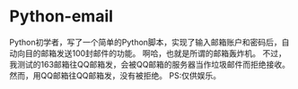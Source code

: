 Python-email
============
Python初学者，写了一个简单的Python脚本，实现了输入邮箱账户和密码后，自动向目的邮箱发送100封邮件的功能。
啊哈，也就是所谓的邮箱轰炸机。
不过，我测试的163邮箱往QQ邮箱发，会被QQ邮箱的服务器当作垃圾邮件而拒绝接收。
然而，用QQ邮箱往QQ邮箱发，没有被拒绝。
PS:仅供娱乐。
